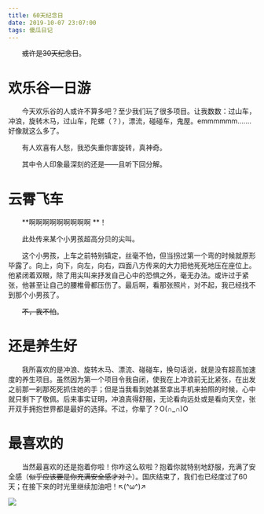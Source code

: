 ```yaml
---
title: 60天纪念日
date: 2019-10-07 23:07:00
tags: 傻瓜日记
---
```


&emsp;&emsp;~~或许是30天纪念日~~。

<!--more-->

# 欢乐谷一日游

&emsp;&emsp;今天欢乐谷的人或许不算多吧？至少我们玩了很多项目。让我数数：过山车，冲浪，旋转木马，过山车，陀螺（？），漂流，碰碰车，鬼屋。emmmmmm.......好像就这么多了。

&emsp;&emsp;有人欢喜有人愁，我恐失重你害旋转，真神奇。

&emsp;&emsp;其中令人印象最深刻的还是——且听下回分解。

# 云霄飞车

&emsp;&emsp;**啊啊啊啊啊啊啊啊啊 **！

&emsp;&emsp;此处传来某个小男孩超高分贝的尖叫。

&emsp;&emsp;这个小男孩，上车之前特别镇定，丝毫不怕，但当拐过第一个弯的时候就原形毕露了。向上，向下，向左，向右，四面八方传来的大力把他死死地压在座位上。他紧闭着双眼，除了用尖叫来抒发自己心中的恐惧之外，毫无办法。或许过于紧张，他甚至让自己的腰椎骨都压伤了。最后啊，看那张照片，对不起，我已经找不到那个小男孩了。

&emsp;&emsp;~~不，我不怕~~。

# 还是养生好

&emsp;&emsp;我所喜欢的是冲浪、旋转木马、漂流、碰碰车，换句话说，就是没有超高加速度的养生项目。虽然因为第一个项目令我自闭，使我在上冲浪前无比紧张，在出发之前那一刹那死死抓住她的手；但是当我看到她甚至拿出手机来拍照的时候，心中就只剩下了敬佩。后来事实证明，冲浪真得舒服，无论看向远处或是看向天空，张开双手拥抱世界都是最好的选择。不过，你晕了？O(∩_∩)O

# 最喜欢的

&emsp;&emsp;当然最喜欢的还是抱着你啦！你咋这么软啦？抱着你就特别地舒服，充满了安全感（~~似乎应该要是你充满安全感才对？~~）。国庆结束了，我们也已经度过了60天；在接下来的时光里继续加油吧！↖(^ω^)↗

![](喜欢.jpg)